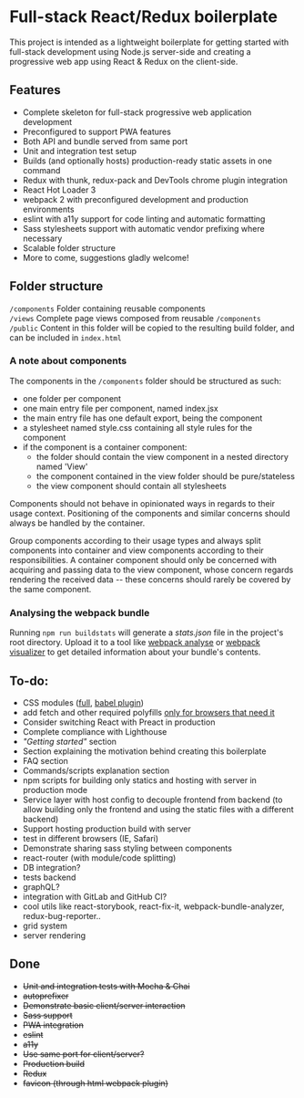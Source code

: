 # Full-stack React/Redux boilerplate

This project is intended as a lightweight boilerplate for getting started with full-stack 
development using Node.js server-side and creating a progressive web app using 
React & Redux on the client-side.

## Features
*  Complete skeleton for full-stack progressive web application development
*  Preconfigured to support PWA features
*  Both API and bundle served from same port
*  Unit and integration test setup
*  Builds (and optionally hosts) production-ready static assets in one command
*  Redux with thunk, redux-pack and DevTools chrome plugin integration
*  React Hot Loader 3
*  webpack 2 with preconfigured development and production environments
*  eslint with a11y support for code linting and automatic formatting
*  Sass stylesheets support with automatic vendor prefixing where necessary
*  Scalable folder structure
*  More to come, suggestions gladly welcome!

## Folder structure
```/components``` Folder containing reusable components  
```/views``` Complete page views composed from reusable ```/components```  
```/public``` Content in this folder will be copied to the resulting build folder, and can be included in ```index.html```

### A note about components
The components in the ```/components``` folder should be structured as such:
*  one folder per component
*  one main entry file per component, named index.jsx
*  the main entry file has one default export, being the component
*  a stylesheet named style.css containing all style rules for the component
*  if the component is a container component: 
   *  the folder should contain the view component in a nested directory named 'View'
   *  the component contained in the view folder should be pure/stateless
   *  the view component should contain all stylesheets

Components should not behave in opinionated ways in regards to their usage context. 
Positioning of the components and similar concerns should always be handled by the container.

Group components according to their usage types and always split components into container and view 
components according to their responsibilities. 
A container component should only be concerned with acquiring and passing data
to the view component, whose concern regards rendering the received data -- these concerns should
rarely be covered by the same component.

### Analysing the webpack bundle
Running ```npm run buildstats``` will generate a *stats.json* file in the project's root directory.
Upload it to a tool like [webpack analyse][1] or [webpack visualizer][2] to get detailed information 
about your bundle's contents.

## To-do:
*  CSS modules ([full][4], [babel plugin][5])
*  add fetch and other required polyfills [only for browsers that need it][3]
*  Consider switching React with Preact in production
*  Complete compliance with Lighthouse
*  *"Getting started"* section
*  Section explaining the motivation behind creating this boilerplate
*  FAQ section
*  Commands/scripts explanation section
*  npm scripts for building only statics and hosting with server in production mode
*  Service layer with host config to decouple frontend from backend 
(to allow building only the frontend and using the static files with a different backend)
*  Support hosting production build with server
*  test in different browsers (IE, Safari)
*  Demonstrate sharing sass styling between components
*  react-router (with module/code splitting)
*  DB integration?
*  tests backend
*  graphQL?
*  integration with GitLab and GitHub CI?
*  cool utils like react-storybook, react-fix-it, webpack-bundle-analyzer, redux-bug-reporter..
*  grid system
*  server rendering

## Done
*  ~~Unit and integration tests with Mocha & Chai~~
*  ~~autoprefixer~~
*  ~~Demonstrate basic client/server interaction~~
*  ~~Sass support~~
*  ~~PWA integration~~ 
*  ~~eslint~~
*  ~~a11y~~
*  ~~Use same port for client/server?~~
*  ~~Production build~~
*  ~~Redux~~
*  ~~favicon (through html webpack plugin)~~


[1]: https://webpack.github.io/analyse/
[2]: https://chrisbateman.github.io/webpack-visualizer/
[3]: https://gist.github.com/davidgilbertson/6a66e05d6f193281a4c6b54d19acf3fd
[4]: http://github.com/gajus/react-css-modules
[5]: http://github.com/gajus/babel-plugin-react-css-modules